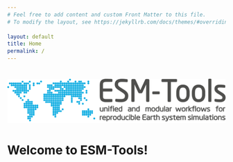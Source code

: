 ```yaml
---
# Feel free to add content and custom Front Matter to this file.
# To modify the layout, see https://jekyllrb.com/docs/themes/#overriding-theme-defaults

layout: default
title: Home
permalink: /
---
```

# ![image](../assets/images/logo_canvas_fit_to_logo_BlueDots.png)

# Welcome to ESM-Tools!


